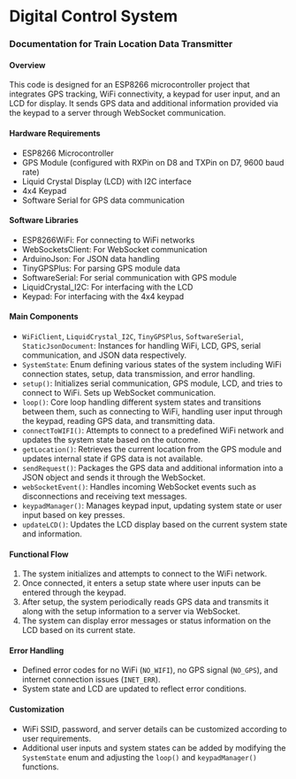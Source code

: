 # Digital Control System

### Documentation for Train Location Data Transmitter

#### Overview
This code is designed for an ESP8266 microcontroller project that integrates GPS tracking, WiFi connectivity, a keypad for user input, and an LCD for display. It sends GPS data and additional information provided via the keypad to a server through WebSocket communication.

#### Hardware Requirements
- ESP8266 Microcontroller
- GPS Module (configured with RXPin on D8 and TXPin on D7, 9600 baud rate)
- Liquid Crystal Display (LCD) with I2C interface
- 4x4 Keypad
- Software Serial for GPS data communication

#### Software Libraries
- ESP8266WiFi: For connecting to WiFi networks
- WebSocketsClient: For WebSocket communication
- ArduinoJson: For JSON data handling
- TinyGPSPlus: For parsing GPS module data
- SoftwareSerial: For serial communication with GPS module
- LiquidCrystal_I2C: For interfacing with the LCD
- Keypad: For interfacing with the 4x4 keypad

#### Main Components
- `WiFiClient`, `LiquidCrystal_I2C`, `TinyGPSPlus`, `SoftwareSerial`, `StaticJsonDocument`: Instances for handling WiFi, LCD, GPS, serial communication, and JSON data respectively.
- `SystemState`: Enum defining various states of the system including WiFi connection states, setup, data transmission, and error handling.
- `setup()`: Initializes serial communication, GPS module, LCD, and tries to connect to WiFi. Sets up WebSocket communication.
- `loop()`: Core loop handling different system states and transitions between them, such as connecting to WiFi, handling user input through the keypad, reading GPS data, and transmitting data.
- `connectToWIFI()`: Attempts to connect to a predefined WiFi network and updates the system state based on the outcome.
- `getLocation()`: Retrieves the current location from the GPS module and updates internal state if GPS data is not available.
- `sendRequest()`: Packages the GPS data and additional information into a JSON object and sends it through the WebSocket.
- `webSocketEvent()`: Handles incoming WebSocket events such as disconnections and receiving text messages.
- `keypadManager()`: Manages keypad input, updating system state or user input based on key presses.
- `updateLCD()`: Updates the LCD display based on the current system state and information.

#### Functional Flow
1. The system initializes and attempts to connect to the WiFi network.
2. Once connected, it enters a setup state where user inputs can be entered through the keypad.
3. After setup, the system periodically reads GPS data and transmits it along with the setup information to a server via WebSocket.
4. The system can display error messages or status information on the LCD based on its current state.

#### Error Handling
- Defined error codes for no WiFi (`NO_WIFI`), no GPS signal (`NO_GPS`), and internet connection issues (`INET_ERR`).
- System state and LCD are updated to reflect error conditions.

#### Customization
- WiFi SSID, password, and server details can be customized according to user requirements.
- Additional user inputs and system states can be added by modifying the `SystemState` enum and adjusting the `loop()` and `keypadManager()` functions.

